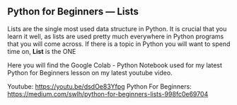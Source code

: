 ## Python for Beginners — Lists

Lists are the single most used data structure in Python. It is crucial that you learn it well, as lists are used pretty much everywhere in Python programs that you will come across. If there is a topic in Python you will want to spend time on, **List** is the ONE


Here you will find the Google Colab - Python Notebook used for my latest Python for Beginners lesson on my latest youtube video.


Youtube: https://youtu.be/dsdOe83Yfpg
Python For Beginners: https://medium.com/swlh/python-for-beginners-lists-998fc0e69704
